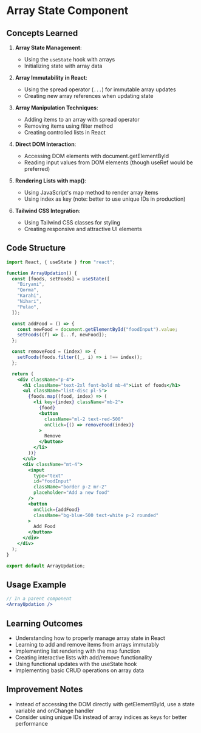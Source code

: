 # Array State Component

## Concepts Learned

1. **Array State Management**:

   - Using the `useState` hook with arrays
   - Initializing state with array data

2. **Array Immutability in React**:

   - Using the spread operator (`...`) for immutable array updates
   - Creating new array references when updating state

3. **Array Manipulation Techniques**:

   - Adding items to an array with spread operator
   - Removing items using filter method
   - Creating controlled lists in React

4. **Direct DOM Interaction**:

   - Accessing DOM elements with document.getElementById
   - Reading input values from DOM elements (though useRef would be preferred)

5. **Rendering Lists with map()**:

   - Using JavaScript's map method to render array items
   - Using index as key (note: better to use unique IDs in production)

6. **Tailwind CSS Integration**:
   - Using Tailwind CSS classes for styling
   - Creating responsive and attractive UI elements

## Code Structure

```jsx
import React, { useState } from "react";

function ArrayUpdation() {
  const [foods, setFoods] = useState([
    "Biryani",
    "Qorma",
    "Karahi",
    "Nihari",
    "Pulao",
  ]);

  const addFood = () => {
    const newFood = document.getElementById("foodInput").value;
    setFoods((f) => [...f, newFood]);
  };

  const removeFood = (index) => {
    setFoods(foods.filter((_, i) => i !== index));
  };

  return (
    <div className="p-4">
      <h1 className="text-2xl font-bold mb-4">List of foods</h1>
      <ul className="list-disc pl-5">
        {foods.map((food, index) => (
          <li key={index} className="mb-2">
            {food}
            <button
              className="ml-2 text-red-500"
              onClick={() => removeFood(index)}
            >
              Remove
            </button>
          </li>
        ))}
      </ul>
      <div className="mt-4">
        <input
          type="text"
          id="foodInput"
          className="border p-2 mr-2"
          placeholder="Add a new food"
        />
        <button
          onClick={addFood}
          className="bg-blue-500 text-white p-2 rounded"
        >
          Add Food
        </button>
      </div>
    </div>
  );
}

export default ArrayUpdation;
```

## Usage Example

```jsx
// In a parent component
<ArrayUpdation />
```

## Learning Outcomes

- Understanding how to properly manage array state in React
- Learning to add and remove items from arrays immutably
- Implementing list rendering with the map function
- Creating interactive lists with add/remove functionality
- Using functional updates with the useState hook
- Implementing basic CRUD operations on array data

## Improvement Notes

- Instead of accessing the DOM directly with getElementById, use a state variable and onChange handler
- Consider using unique IDs instead of array indices as keys for better performance
